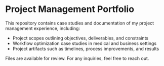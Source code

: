# Project Management Portfolio

This repository contains case studies and documentation of my project management experience, including:

- Project scopes outlining objectives, deliverables, and constraints  
- Workflow optimization case studies in medical and business settings  
- Project artifacts such as timelines, process improvements, and results  

Files are available for review. For any inquiries, feel free to reach out.
